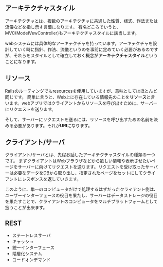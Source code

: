 ## アーキテクチャスタイル
アーキテクチャとは、複数のアーキテクチャに共通した性質、様式、作法または流儀などを指し示す言葉になります。
有名どころでいうと、MVC(ModelVewController)もアーキテクチャスタイルに該当します。

webシステムには具体的なアーキテクチャを持っています。アーキテクチャを設計していく時に指針、作法、流儀というのを事前に定めていく必要があるのですが、それらをスタイルとして確立しておく概念が**アーキテクチャスタイル**ということになります。
## リソース
Railsのルーティングでもresourcesを使用していますが、意味としてはほとんど同じです。
簡単に言うと、Web上に存在している情報先のことを**リソース**と言います。webアプリではクライアントからリソースを呼び出すために、サーバーにリクエストを送ります。

そして、サーバーにリクエストを送るには、リソースを呼び出すための名前を決める必要があります。それが**URI**になります。
## クライアント/サーバ
クライアント/サーバとは、先程お話したアーキテクチャスタイルの種類の一つです。
まずクライアントはWebブラウザなどから欲しい情報や表示させたいページをサーバーに向けてリクエストを送ります。リクエストを受け取ったサーバーは必要なデータをDBから取り出し、指定されたページをセットにしてクライアントにレスポンスを返していきます。

このように、単一のコンピュータだけで処理するはずだったクライアント側は、ユーザーインターフェースの役目を果たし、サーバーはデータストレージの役目を果たすことで、クライアントのコンピュータをマルチプラットフォームとして扱うことが出来ます。


## REST
- ステートレスサーバ
- キャッシュ
- 統一インターフェース
- 階層化システム
- コードオンデマンド
